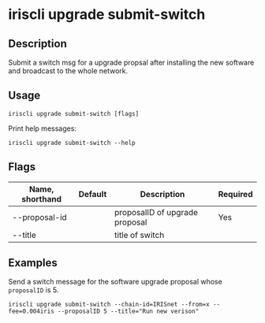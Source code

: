 # iriscli upgrade submit-switch

## Description

Submit a switch msg for a upgrade propsal after installing the new software and broadcast to the whole network.

## Usage

```
iriscli upgrade submit-switch [flags]
```

Print help messages:

```
iriscli upgrade submit-switch --help
```
## Flags

| Name, shorthand  | Default   | Description                                                  | Required |
| ---------------  | --------- | ------------------------------------------------------------ | -------- |
| --proposal-id    |           | proposalID of upgrade proposal                               | Yes      |
| --title          |           | title of switch                                              |          |

## Examples

Send a switch message for the software upgrade proposal whose `proposalID` is 5. 

```
iriscli upgrade submit-switch --chain-id=IRISnet --from=x --fee=0.004iris --proposalID 5 --title="Run new verison"
```
